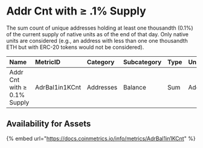 # Addr Cnt with ≥ .1% Supply

The sum count of unique addresses holding at least one thousandth \(0.1%\) of the current supply of native units as of the end of that day. Only native units are considered \(e.g., an address with less than one one thousandth ETH but with ERC-20 tokens would not be considered\).

| Name | MetricID | Category | Subcategory | Type | Unit | Interval |
| :--- | :--- | :--- | :--- | :--- | :--- | :--- |
| Addr Cnt with ≥ 0.1% Supply | AdrBal1in1KCnt | Addresses | Balance | Sum | Addresses | 1 day |

## Availability for Assets

{% embed url="https://docs.coinmetrics.io/info/metrics/AdrBal1in1KCnt" %}



